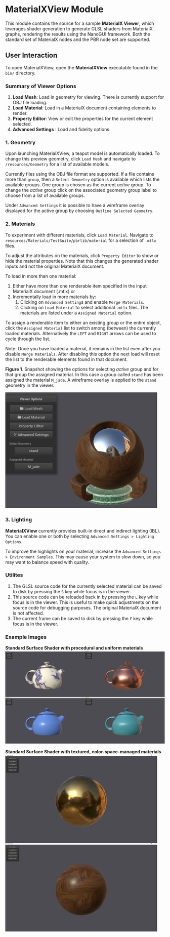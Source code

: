 # MaterialXView Module

This module contains the source for a sample **MaterialX Viewer**, which leverages shader generation to generate GLSL shaders from MaterialX graphs, rendering the results using the NanoGUI framework.  Both the standard set of MaterialX nodes and the PBR node set are supported.

## User Interaction
To open MaterialXView, open the **MaterialXView** executable found in the `bin/` directory.

### Summary of Viewer Options

 1. **Load Mesh**: Load in geometry for viewing. There is currently support for OBJ file loading.
 2. **Load Material**: Load in a MaterialX document containing elements to render.
 3. **Property Editor**: View or edit the properties for the current  element selected.
 4. **Advanced Settings** : Load and fidelity options.

### 1. Geometry
Upon launching MaterialXView, a teapot model is automatically loaded.
To change this preview geometry, click `Load Mesh` and navigate to `/resources/Geometry` for a list of available models.

Currently files using the  OBJ file format are  supported. If a file contains more than `group`, then a `Select Geometry` option is available which lists the available groups. One group is chosen as the current *active* group. To change the *active* group click on the associated geometry group label to choose from a list of available groups.

Under `Advanced Settings` it is possible to have a wireframe overlay displayed for the active group by choosing `Outline Selected Geometry`.

### 2. Materials
To experiment with different materials, click `Load Material`. Navigate to
`resources/Materials/TestSuite/pbrlib/material` for a selection of `.mtlx` files.

To adjust the attributes on the materials, click `Property Editor` to show or hide the material properties. Note that this changes the generated shader inputs and not the original MaterialX document.

To load in more than one material:

 1. Either have more than one renderable item specified in the input MaterialX document (.mtlx) or
 2. Incrementally load in more materials by:
    1. Clicking on `Advanced Setting`s and enable `Merge Materials`.
    2. Clicking on `Load Material` to select additional `.mtlx` files. The materials are listed under a `Assigned Material` option.

To assign a renderable item to either an existing group or the entire object, click the `Assigned Material` list to switch among (between) the currently loaded materials.
Alternatively the `LEFT` and `RIGHT` arrows can be used to cycle through the list.

Note: Once you have loaded a material, it remains in the list even after you disable `Merge Materials`. After disabling this option the next load will reset the list to the
renderable elements found in that document.

**Figure 1**. Snapshot showing the options for selecting *active* group and for that group the assigned material. In this case a group called `stand` has been assigned the material `M_jade`.
A wireframe overlay is applied to the `stand` geometry in the viewer.

<img src="/documents/Images/MaterialXView_Materials_And_Geomtery_Groups.png" width="480">

### 3. Lighting

**MaterialXView** currently provides built-in direct and indirect lighting (IBL). You can enable one or both by selecting `Advanced Settings > Lighting Options`.

To improve the highlights on your material, increase the `Advanced Settings > Environment Samples`. This may cause your system to slow down, so you may want to balance speed with quality.

### Utilites

 1. The GLSL source code for the currently selected material can be saved to disk by pressing the `S` key while focus is in the viewer.
 2. This source code can be reloaded back in by pressing the `L` key while focus is in the viewer. This is useful to make quick adjustments on the source code for debugging purposes. The original MaterialX document is not affected.
 3. The current frame can be saved to disk by pressing the `F` key while focus is in the viewer.

### Example Images

**Standard Surface Shader with procedural and uniform materials**
<img src="/documents/Images/MaterialXView_StandardSurface_01.png" width="1024">

**Standard Surface Shader with textured, color-space-managed materials**
<img src="/documents/Images/MaterialXView_StandardSurface_02.png" width="480">
